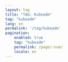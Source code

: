 ```yaml
---
layout: tag
title: "TAG: Kubeadm"
tag: "kubeadm"
lang: en
permalink: '/tag/kubeadm'
pagination:
    enabled: true
    tag: "kubeadm"
    permalink: /page/:num/
    locale: en
---
```

